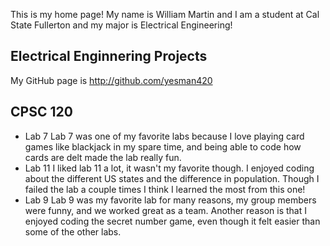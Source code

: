 This is my home page! My name is William Martin and I am a student at Cal State Fullerton and my major is Electrical Engineering!
## Electrical Enginnering Projects
My GitHub page is http://github.com/yesman420
## CPSC 120
* Lab 7
    Lab 7 was one of my favorite labs because I love playing card games like blackjack in my spare time, and being able to code how cards are delt made the lab really fun.
* Lab 11
    I liked lab 11 a lot, it wasn't my favorite though. I enjoyed coding about the different US states and the difference in population. Though I failed the lab a couple times I think I learned the most from this one!
* Lab 9
    Lab 9 was my favorite lab for many reasons, my group members were funny, and we worked great as a team. Another reason is that I enjoyed coding the secret number game, even though it felt easier than some of the other labs.
